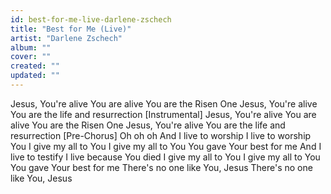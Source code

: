 ```yaml
---
id: best-for-me-live-darlene-zschech
title: "Best for Me (Live)"
artist: "Darlene Zschech"
album: ""
cover: ""
created: ""
updated: ""
---
```


Jesus, You're alive
You are alive
You are the Risen One
Jesus, You're alive
You are the life and resurrection
[Instrumental]
Jesus, You're alive
You are alive
You are the Risen One
Jesus, You're alive
You are the life and resurrection
[Pre-Chorus]
Oh oh oh
And I live to worship
I live to worship You
I give my all to You
I give my all to You
You gave Your best for me
And I live to testify
I live because You died
I give my all to You
I give my all to You
You gave Your best for me
There's no one like You, Jesus
There's no one like You, Jesus